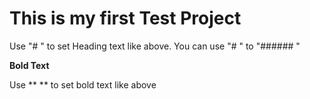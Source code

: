 # This is my first Test Project

Use "# " to set Heading text like above.
You can use "# " to "###### "

**Bold Text**

Use ** ** to set bold text like above
